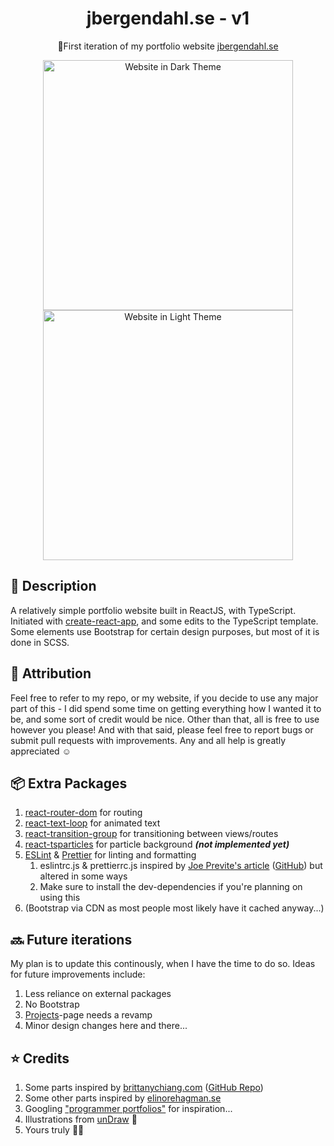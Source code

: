 <h1 align="center">jbergendahl.se - v1 </h1>
<p align="center">🎉First iteration of my portfolio website <a href="https://www.jbergendahl.se" target="_blank">jbergendahl.se</a></p>
<div align="center" float="left">
  <img src="https://user-images.githubusercontent.com/60484937/137580015-8ec7f499-aeef-441d-a9b7-533bd6284fc3.png" alt="Website in Dark Theme" width="400"/>
  <img src="https://user-images.githubusercontent.com/60484937/137580005-fbdcbaf8-5660-41fc-a15c-38723de869df.png" alt="Website in Light Theme" width="400"/>
</div>

## 📜 Description

A relatively simple portfolio website built in ReactJS, with TypeScript. Initiated with [create-react-app](https://create-react-app.dev/), and some edits to the TypeScript template. Some elements use Bootstrap for certain design purposes, but most of it is done in SCSS.

## 🔴 Attribution

Feel free to refer to my repo, or my website, if you decide to use any major part of this - I did spend some time on getting everything how I wanted it to be, and some sort of credit would be nice. Other than that, all is free to use however you please!
And with that said, please feel free to report bugs or submit pull requests with improvements. Any and all help is greatly appreciated ☺

## 📦 Extra Packages

1. [react-router-dom](https://reactrouter.com/web/guides/quick-start) for routing
2. [react-text-loop](https://www.npmjs.com/package/react-text-loop) for animated text
3. [react-transition-group](https://www.npmjs.com/package/react-transition-group) for transitioning between views/routes
4. [react-tsparticles](https://www.npmjs.com/package/react-tsparticles) for particle background **_(not implemented yet)_**
5. [ESLint](https://www.npmjs.com/package/eslint) & [Prettier](https://www.npmjs.com/package/prettier) for linting and formatting
    1. eslintrc.js & prettierrc.js inspired by [Joe Previte's article](https://www.sitepoint.com/react-with-typescript-best-practices/) ([GitHub](https://github.com/jsjoeio)) but altered in some ways
    2. Make sure to install the dev-dependencies if you're planning on using this
6. (Bootstrap via CDN as most people most likely have it cached anyway...)

## 🔜 Future iterations

My plan is to update this continously, when I have the time to do so. Ideas for future improvements include:

1. Less reliance on external packages
2. No Bootstrap
3. [Projects](https://jbergendahl.se/projects)-page needs a revamp
4. Minor design changes here and there...

## ⭐ Credits

1. Some parts inspired by [brittanychiang.com](https://www.brittanychiang.com/) ([GitHub Repo](https://github.com/bchiang7/v4/))
2. Some other parts inspired by [elinorehagman.se](https://elinorehagman.se/)
3. Googling ["programmer portfolios"](https://www.google.com/search?q=programmer+portfolios) for inspiration...
4. Illustrations from [unDraw](https://undraw.co/illustrations) 🌟
5. Yours truly 🤷‍♀️
